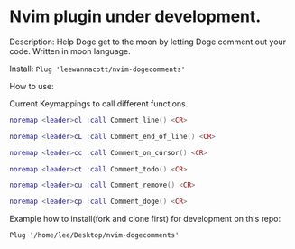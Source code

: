 # Nvim plugin under development. 

Description: Help Doge get to the moon by letting Doge comment out your code. Written in moon language.

Install: `Plug 'leewannacott/nvim-dogecomments'`

How to use:

Current Keymappings to call different functions.
```lua
noremap <leader>cl :call Comment_line() <CR>

noremap <leader>cL :call Comment_end_of_line() <CR>

noremap <leader>cc :call Comment_on_cursor() <CR>

noremap <leader>ct :call Comment_todo() <CR>

noremap <leader>cu :call Comment_remove() <CR>

noremap <leader>cp :call Comment_doge() <CR>
```

Example how to install(fork and clone first) for development on this repo:

`Plug '/home/lee/Desktop/nvim-dogecomments'`
